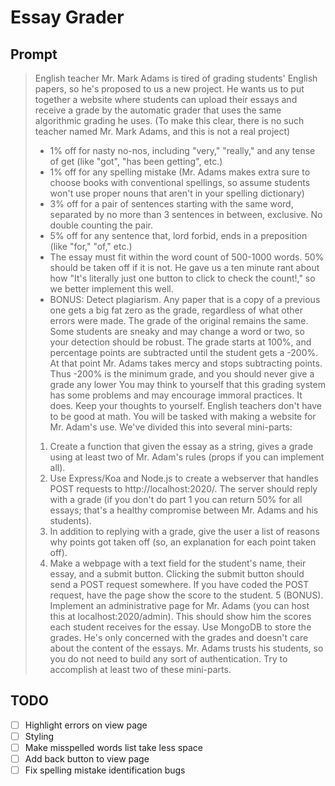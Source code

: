 # Essay Grader

## Prompt

> English teacher Mr. Mark Adams is tired of grading students' English papers, so he's proposed to us a new project. He wants us to put together a website where students can upload their essays and receive a grade by the automatic grader that uses the same algorithmic grading he uses. (To make this clear, there is no such teacher named Mr. Mark Adams, and this is not a real project)
> - 1% off for nasty no-nos, including "very," "really," and any tense of get (like "got", "has been getting", etc.)
> - 1% off for any spelling mistake (Mr. Adams makes extra sure to choose books with conventional spellings, so assume students won't use proper nouns that aren't in your spelling dictionary)
> - 3% off for a pair of sentences starting with the same word, separated by no more than 3 sentences in between, exclusive. No double counting the pair.
> - 5% off for any sentence that, lord forbid, ends in a preposition (like "for," "of," etc.)
> - The essay must fit within the word count of 500-1000 words. 50% should be taken off if it is not. He gave us a ten minute rant about how "It's literally just one button to click to check the count!," so we better implement this well. 
> - BONUS: Detect plagiarism. Any paper that is a copy of a previous one gets a big fat zero as the grade, regardless of what other errors were made. The grade of the original remains the same. Some students are sneaky and may change a word or two, so your detection should be robust.
> The grade starts at 100%, and percentage points are subtracted until the student gets a -200%. At that point Mr. Adams takes mercy and stops subtracting points. Thus -200% is the minimum grade, and you should never give a grade any lower
> You may think to yourself that this grading system has some problems and may encourage immoral practices. It does. Keep your thoughts to yourself. English teachers don't have to be good at math.
> You will be tasked with making a website for Mr. Adam's use. We've divided this into several mini-parts:
> 1. Create a function that given the essay as a string, gives a grade using at least two of Mr. Adam's rules (props if you can implement all).
> 2. Use Express/Koa and Node.js to create a webserver that handles POST requests to http://localhost:2020/. The server should reply with a grade (if you don't do part 1 you can return 50% for all essays; that's a healthy compromise between Mr. Adams and his students).
> 3. In addition to replying with a grade, give the user a list of reasons why points got taken off (so, an explanation for each point taken off).
> 4. Make a webpage with a text field for the student's name, their essay, and a submit button. Clicking the submit button should send a POST request somewhere. If you have coded the POST request, have the page show the score to the student.
> 5 (BONUS). Implement an administrative page for Mr. Adams (you can host this at localhost:2020/admin). This should show him the scores each student receives for the essay. Use MongoDB to store the grades. He's only concerned with the grades and doesn't care about the content of the essays.
> Mr. Adams trusts his students, so you do not need to build any sort of authentication.
> Try to accomplish at least two of these mini-parts.

## TODO
- [ ] Highlight errors on view page
- [ ] Styling
- [ ] Make misspelled words list take less space
- [ ] Add back button to view page
- [ ] Fix spelling mistake identification bugs